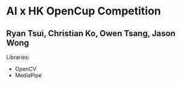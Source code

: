 # AI x HK OpenCup Competition
## Ryan Tsui, Christian Ko, Owen Tsang, Jason Wong

Libraries:
- OpenCV
- MediaPipe
